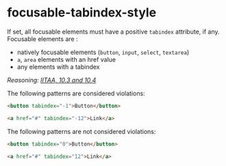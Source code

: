 # focusable-tabindex-style

If set, all focusable elements must have a positive `tabindex` attribute, if any.
Focusable elements are :

- natively focusable elements (`button`, `input`, `select`, `textarea`)
- `a`, `area` elements with an href value
- any elements with a tabindex

_Reasoning: [IITAA, 10.3 and 10.4](http://www.dhs.state.il.us/IITAA/IITAAWebImplementationGuidelines.html)_

The following patterns are considered violations:

```html
<button tabindex="-1">Button</button>
```

```html
<a href="#" tabindex="-12">Link</a>
```

The following patterns are not considered violations:

```html
<button tabindex="0">Button</button>
```

```html
<a href="#" tabindex="12">Link</a>
```
